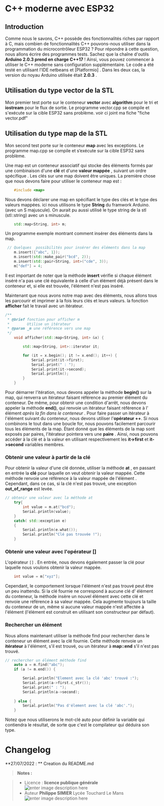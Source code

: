 ﻿#  C++ moderne avec ESP32

## Introduction

Comme nous le savons, C++ possède des fonctionnalités riches par rapport à C, mais combien de fonctionnalités C++ pouvons-nous utiliser dans la programmation du microcontrôleur ESP32 ?
Pour répondre à cette question, nous allons écrire des programmes tests. Sachez que la chaîne d'outils **Arduino 2.0.3 prend en charge C++17** !  Ainsi, vous pouvez commencer à utiliser le C++ moderne sans configuration supplémentaire. 
Le code a été testé en utilisant  l'IDE netbeans et [Platformio] . Dans les deux cas, la version du noyau Arduino utilisée était **2.0.3** .

## Utilisation du type vector de la STL

Mon premier test porte sur le conteneur **vector** avec **algorithm** pour le tri et **iostream** pour le flux de sortie.
Le programme vector.cpp se compile et s'exécute sur la cible ESP32 sans problème.
voir ci joint ma fiche "fiche vector.pdf"

## Utilisation du type map de la STL

Mon second test porte sur le conteneur **map**  avec les exceptions.
Le programme map.cpp se compile et s’exécute sur la cible ESP32 sans problème.

Une map est un conteneur associatif qui stocke des éléments formés par une combinaison d'une **clé** et d'une **valeur mappée** , suivant un ordre spécifique . Les clés sur une map doivent être uniques.
La première chose que nous devons faire pour utiliser le conteneur map est :
```cpp
	#include <map>
```
Nous devons déclarer une map en spécifiant le type des clés et le type des valeurs mappées.
ici nous utilisons le type **String** du framwork Arduino. (avec un S majuscule).  On aurait pu aussi utilisé le type string de la stl (stl::string)  avec un s minuscule.
```cpp
	std::map<String, int> m;
```

Un programme exemple  montrant comment insérer des éléments dans la map.
```cpp
 // Quelques  possibilités pour insérer des éléments dans la map
    m.insert({"abc", 1});
    m.insert(std::make_pair("bcd", 2));
    m.insert(std::pair<String, int>("cde", 3));
    m["def"] = 4;
```
Il est important de noter que la méthode **insert** vérifie si chaque élément inséré n'a pas une clé équivalente à celle d'un élément déjà présent dans le conteneur et, si elle est trouvée, l'élément n'est pas inséré.

Maintenant que nous avons notre map avec des éléments, nous allons tous les parcourir  et imprimer à la fois leurs clés et leurs valeurs. la fonction **afficher** fait le travail avec un itérateur. 
```cpp
/**
 * @brief fonction pour afficher m 
 *        Utilise un itérateur  
 * @param _m une référence vers une map
 */
	void afficher(std::map<String, int> &x) {

	    std::map<String, int>::iterator it;

	    for (it = x.begin(); it != x.end(); it++) {
	        Serial.print(it->first);
	        Serial.print(" : ");
	        Serial.print(it->second);
	        Serial.println();
	    }
	}
```
Pour démarrer l'itération, nous devons appeler la méthode **begin()** sur la map, qui renverra un itérateur faisant référence au premier élément du conteneur.  De même, pour obtenir une condition d'arrêt, nous devons appeler la méthode **end()**, qui renvoie un itérateur faisant référence à l' élément _après la fin dans le conteneur_ .
Pour faire passer un itérateur à l'élément suivant du conteneur, nous devons utiliser l'**opérateur ++**. Si nous combinons le tout dans une boucle for, nous pouvons facilement parcourir tous les éléments de la map.
Étant donné que les éléments de la map sont exposés par paires, l'itérateur pointera vers une **paire** . Ainsi, nous pouvons accéder à la clé et à la valeur en utilisant respectivement les **it->first** et **it->second** variables membres.

### Obtenir une valeur à partir de la clé

Pour obtenir la valeur d'une clé donnée, utiliser la méthode **at** , en passant en entrée la **clé** pour laquelle on veut obtenir la valeur mappée. Cette méthode renvoie une référence à la valeur mappée de l'élément . Cependant, dans ce cas, si la clé n'est pas trouvé, une exception **out_of_range** est levée.
```cpp
// obtenir une valeur avec la méthode at
    try{
        int value = m.at("bcd");
        Serial.println(value);       
    }
    catch( std::exception e)
    {
        Serial.println(e.what());
        Serial.println("Clé pas trouvée !");
    }
```
### Obtenir une valeur avec l'opérateur []
 L'opérateur `[]` . En entrée, nous devons également passer la clé pour laquelle nous voulons obtenir la valeur mappée. 
```cpp
	int value = m["xyz"];
```
Cependant, le comportement lorsque l'élément n'est pas trouvé peut être un peu inattendu. Si la clé fournie ne correspond à aucune clé d' élément du conteneur, la méthode insère un nouvel élément avec cette clé et renvoie une référence à sa valeur mappée. Cela augmente toujours la taille du conteneur de un, même si aucune valeur mappée n'est affectée à l'élément (l'élément est construit en utilisant son constructeur par défaut).

### Rechercher un élément

Nous allons maintenant utiliser la méthode find  pour rechercher dans le conteneur un élément avec la clé fournie. Cette méthode renvoie un **itérateur** à l'élément, s'il est trouvé, ou un itérateur à **map::end** s'il n'est pas trouvé.
```cpp
// rechercher un élément méthode find
    auto a = m.find("abc");
    if (a != m.end()) {

        Serial.println("Element avec la clé 'abc' trouvé :");
        Serial.print(a->first.c_str());
        Serial.print(" : ");
        Serial.println(a->second);
        
    } else {
        Serial.println("Pas d'élement avec la clé 'abc'.");
    }
```
Notez que nous utiliserons le mot-clé auto pour définir la variable qui contiendra le résultat, de sorte que c'est le compilateur qui déduira son type.




# Changelog

**27/07/2022 : ** Creation du README.md 

> **Notes :**


> - Licence : **licence publique générale** ![enter image description here](https://img.shields.io/badge/licence-GPL-green.svg)
> - Auteur **Philippe SIMIER** Lycée Touchard Le Mans
>  ![enter image description here](https://img.shields.io/badge/built-passing-green.svg)
<!-- TOOLBOX 

Génération des badges : https://shields.io/
Génération de ce fichier : https://stackedit.io/editor#


